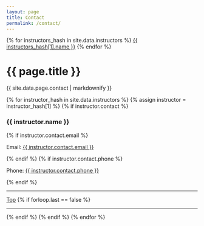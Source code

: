 ```yaml
---
layout: page
title: Contact
permalink: /contact/
---
```


<div class="jump-menu">
{% for instructors_hash in site.data.instructors %}
<a href="../contact/#{{ instructors_hash[0] }}-contact">{{ instructors_hash[1].name }}</a>
{% endfor %}
</div>

# {{ page.title }}

{{ site.data.page.contact | markdownify }}

{% for instructor_hash in site.data.instructors %}
{% assign instructor = instructor_hash[1] %}
{% if instructor.contact %}
<section>
    <h3 id="{{ instructor_hash[0]}}-contact">{{ instructor.name }}</h3>
    {% if instructor.contact.email %}<p><span class="details-title">Email: </span><a href="mailto:{{ instructor.contact.email }}">{{ instructor.contact.email }}</a></p>{% endif %}
    {% if instructor.contact.phone %}<p><span class="details-title">Phone:</span> <a href="tel:{{ instructor.contact.phone | remove: ' ' }}">{{ instructor.contact.phone }}</a></p>{% endif %}
</section>
<hr>
<a href="../contact/#top">Top</a>
{% if forloop.last == false %}
<hr>
{% endif %}
{% endif %}
{% endfor %}
